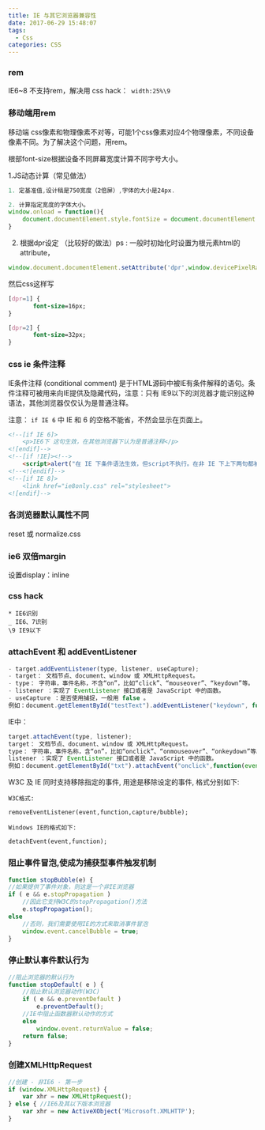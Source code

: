 ```yaml
---
title: IE 与其它浏览器兼容性
date: 2017-06-29 15:48:07
tags: 
  - Css
categories: CSS
---
```


### rem
IE6~8 不支持rem，解决用 css hack：` width:25%\9`

### 移动端用rem

移动端 css像素和物理像素不对等，可能1个css像素对应4个物理像素，不同设备像素不同。为了解决这个问题，用rem。

根部font-size根据设备不同屏幕宽度计算不同字号大小。

1.JS动态计算（常见做法）

```js
1. 定基准值,设计稿是750宽度（2倍屏）,字体的大小是24px.

2. 计算指定宽度的字体大小。
window.onload = function(){
    document.documentElement.style.fontSize = document.documentElement.clientWidth / 24 + 'px';
}
```

2. 根据dpr设定 （比较好的做法）ps : 一般时初始化时设置为根元素html的attribute，

```js
window.document.documentElement.setAttribute('dpr',window.devicePixelRatio)
```

然后css这样写

```css
[dpr=1] {
       font-size=16px; 
}

[dpr=2] {
       font-size=32px; 
}
```

### css ie 条件注释
IE条件注释 (conditional comment) 是于HTML源码中被IE有条件解释的语句。条件注释可被用来向IE提供及隐藏代码，注意：只有 IE9以下的浏览器才能识别这种语法，其他浏览器仅仅认为是普通注释。

注意： `if IE 6` 中 IE 和 6 的空格不能省，不然会显示在页面上。

```html
<!--[if IE 6]>  
    <p>IE6下 这句生效，在其他浏览器下认为是普通注释</p>
<![endif]-->
<!--[if !IE]><!-->
    <script>alert("在 IE 下条件语法生效，但script不执行。在非 IE 下上下两句都被当做注释所以当前 script 会执行");</script>
<!--<![endif]-->
<!--[if IE 8]>
    <link href="ie8only.css" rel="stylesheet">
<![endif]-->
```

### 各浏览器默认属性不同

reset 或 normalize.css

### ie6 双倍margin

设置display：inline

### css hack

```
* IE6识别
_ IE6、7识别
\9 IE9以下
```

### attachEvent 和 addEventListener

```js
- target.addEventListener(type, listener, useCapture); 
- target： 文档节点、document、window 或 XMLHttpRequest。 
- type： 字符串，事件名称，不含“on”，比如“click”、“mouseover”、“keydown”等。 
- listener ：实现了 EventListener 接口或者是 JavaScript 中的函数。 
- useCapture ：是否使用捕捉，一般用 false 。
例如：document.getElementById("testText").addEventListener("keydown", function (event) { alert(event.keyCode); }, false); 
```

IE中：

```js
target.attachEvent(type, listener); 
target： 文档节点、document、window 或 XMLHttpRequest。 
type： 字符串，事件名称，含“on”，比如“onclick”、“onmouseover”、“onkeydown”等。 
listener ：实现了 EventListener 接口或者是 JavaScript 中的函数。 
例如：document.getElementById("txt").attachEvent("onclick",function(event){alert(event.keyCode);}); 
```
W3C 及 IE 同时支持移除指定的事件, 用途是移除设定的事件, 格式分别如下: 
```
W3C格式: 

removeEventListener(event,function,capture/bubble); 

Windows IE的格式如下: 

detachEvent(event,function); 
```

### 阻止事件冒泡,使成为捕获型事件触发机制

```js
function stopBubble(e) { 
//如果提供了事件对象，则这是一个非IE浏览器 
if ( e && e.stopPropagation ) 
    //因此它支持W3C的stopPropagation()方法 
    e.stopPropagation(); 
else
    //否则，我们需要使用IE的方式来取消事件冒泡 
    window.event.cancelBubble = true; 
}
```

### 停止默认事件默认行为

```js
//阻止浏览器的默认行为 
function stopDefault( e ) { 
    //阻止默认浏览器动作(W3C) 
    if ( e && e.preventDefault ) 
        e.preventDefault(); 
    //IE中阻止函数器默认动作的方式 
    else
        window.event.returnValue = false; 
    return false; 
}
```

### 创建XMLHttpRequest

```js
//创建 - 非IE6 - 第一步
if (window.XMLHttpRequest) {
    var xhr = new XMLHttpRequest();
} else { //IE6及其以下版本浏览器
    var xhr = new ActiveXObject('Microsoft.XMLHTTP');
}
```